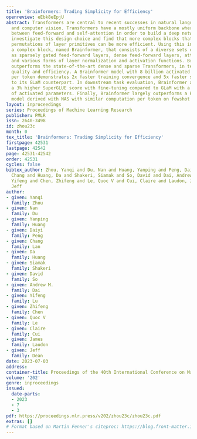```yaml
---
title: 'Brainformers: Trading Simplicity for Efficiency'
openreview: eEbk8eEpjU
abstract: Transformers are central to recent successes in natural language processing
  and computer vision. Transformers have a mostly uniform backbone where layers alternate
  between feed-forward and self-attention in order to build a deep network. Here we
  investigate this design choice and find that more complex blocks that have different
  permutations of layer primitives can be more efficient. Using this insight, we develop
  a complex block, named Brainformer, that consists of a diverse sets of layers such
  as sparsely gated feed-forward layers, dense feed-forward layers, attention layers,
  and various forms of layer normalization and activation functions. Brainformer consistently
  outperforms the state-of-the-art dense and sparse Transformers, in terms of both
  quality and efficiency. A Brainformer model with 8 billion activated parameters
  per token demonstrates 2x faster training convergence and 5x faster step time compared
  to its GLaM counterpart. In downstream task evaluation, Brainformer also demonstrates
  a 3% higher SuperGLUE score with fine-tuning compared to GLaM with a similar number
  of activated parameters. Finally, Brainformer largely outperforms a Primer dense
  model derived with NAS with similar computation per token on fewshot evaluations.
layout: inproceedings
series: Proceedings of Machine Learning Research
publisher: PMLR
issn: 2640-3498
id: zhou23c
month: 0
tex_title: 'Brainformers: Trading Simplicity for Efficiency'
firstpage: 42531
lastpage: 42542
page: 42531-42542
order: 42531
cycles: false
bibtex_author: Zhou, Yanqi and Du, Nan and Huang, Yanping and Peng, Daiyi and Lan,
  Chang and Huang, Da and Shakeri, Siamak and So, David and Dai, Andrew M. and Lu,
  Yifeng and Chen, Zhifeng and Le, Quoc V and Cui, Claire and Laudon, James and Dean,
  Jeff
author:
- given: Yanqi
  family: Zhou
- given: Nan
  family: Du
- given: Yanping
  family: Huang
- given: Daiyi
  family: Peng
- given: Chang
  family: Lan
- given: Da
  family: Huang
- given: Siamak
  family: Shakeri
- given: David
  family: So
- given: Andrew M.
  family: Dai
- given: Yifeng
  family: Lu
- given: Zhifeng
  family: Chen
- given: Quoc V
  family: Le
- given: Claire
  family: Cui
- given: James
  family: Laudon
- given: Jeff
  family: Dean
date: 2023-07-03
address: 
container-title: Proceedings of the 40th International Conference on Machine Learning
volume: '202'
genre: inproceedings
issued:
  date-parts:
  - 2023
  - 7
  - 3
pdf: https://proceedings.mlr.press/v202/zhou23c/zhou23c.pdf
extras: []
# Format based on Martin Fenner's citeproc: https://blog.front-matter.io/posts/citeproc-yaml-for-bibliographies/
---
```

